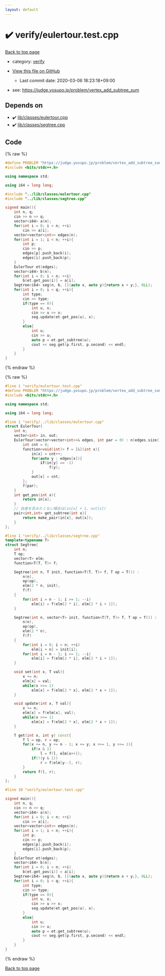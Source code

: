 ```yaml
---
layout: default
---
```


<!-- mathjax config similar to math.stackexchange -->
<script type="text/javascript" async
  src="https://cdnjs.cloudflare.com/ajax/libs/mathjax/2.7.5/MathJax.js?config=TeX-MML-AM_CHTML">
</script>
<script type="text/x-mathjax-config">
  MathJax.Hub.Config({
    TeX: { equationNumbers: { autoNumber: "AMS" }},
    tex2jax: {
      inlineMath: [ ['$','$'] ],
      processEscapes: true
    },
    "HTML-CSS": { matchFontHeight: false },
    displayAlign: "left",
    displayIndent: "2em"
  });
</script>

<script type="text/javascript" src="https://cdnjs.cloudflare.com/ajax/libs/jquery/3.4.1/jquery.min.js"></script>
<script src="https://cdn.jsdelivr.net/npm/jquery-balloon-js@1.1.2/jquery.balloon.min.js" integrity="sha256-ZEYs9VrgAeNuPvs15E39OsyOJaIkXEEt10fzxJ20+2I=" crossorigin="anonymous"></script>
<script type="text/javascript" src="../../assets/js/copy-button.js"></script>
<link rel="stylesheet" href="../../assets/css/copy-button.css" />


# :heavy_check_mark: verify/eulertour.test.cpp

<a href="../../index.html">Back to top page</a>

* category: <a href="../../index.html#e8418d1d706cd73548f9f16f1d55ad6e">verify</a>
* <a href="{{ site.github.repository_url }}/blob/master/verify/eulertour.test.cpp">View this file on GitHub</a>
    - Last commit date: 2020-03-06 18:23:18+09:00


* see: <a href="https://judge.yosupo.jp/problem/vertex_add_subtree_sum">https://judge.yosupo.jp/problem/vertex_add_subtree_sum</a>


## Depends on

* :heavy_check_mark: <a href="../../library/lib/classes/eulertour.cpp.html">lib/classes/eulertour.cpp</a>
* :heavy_check_mark: <a href="../../library/lib/classes/segtree.cpp.html">lib/classes/segtree.cpp</a>


## Code

<a id="unbundled"></a>
{% raw %}
```cpp
#define PROBLEM "https://judge.yosupo.jp/problem/vertex_add_subtree_sum"
#include <bits/stdc++.h>

using namespace std;

using i64 = long long;

#include "../lib/classes/eulertour.cpp"
#include "../lib/classes/segtree.cpp"

signed main(){
    int n, q;
    cin >> n >> q;
    vector<i64> a(n);
    for(int i = 0; i < n; ++i)
        cin >> a[i];
    vector<vector<int>> edges(n);
    for(int i = 1; i < n; ++i){
        int p;
        cin >> p;
        edges[p].push_back(i);
        edges[i].push_back(p);
    }
    EulerTour et(edges);
    vector<i64> b(n);
    for(int i = 0; i < n; ++i)
        b[et.get_pos(i)] = a[i];
    Segtree<i64> seg(n, b, [](auto x, auto y){return x + y;}, 0LL);
    for(int i = 0; i < q; ++i){
        int type;
        cin >> type;
        if(type == 0){
            int u, x;
            cin >> u >> x;
            seg.update(et.get_pos(u), x);
        }
        else{
            int u;
            cin >> u;
            auto p = et.get_subtree(u);
            cout << seg.get(p.first, p.second) << endl;
        }
    }
}

```
{% endraw %}

<a id="bundled"></a>
{% raw %}
```cpp
#line 1 "verify/eulertour.test.cpp"
#define PROBLEM "https://judge.yosupo.jp/problem/vertex_add_subtree_sum"
#include <bits/stdc++.h>

using namespace std;

using i64 = long long;

#line 1 "verify/../lib/classes/eulertour.cpp"
struct EulerTour{
    int n;
    vector<int> in, out;
    EulerTour(vector<vector<int>>& edges, int par = 0) : n(edges.size()), in(n, -1), out(n, -1){
        int cnt = 0;
        function<void(int)> f = [&](int x){
            in[x] = cnt++;
            for(auto y : edges[x]){
                if(in[y] == -1)
                    f(y);
            }
            out[x] = cnt;
        };
        f(par);
    }
    int get_pos(int x){
        return in[x];
    }
    // 自身を含みたくない場合は(in[x] + 1, out[x])
    pair<int,int> get_subtree(int x){
        return make_pair(in[x], out[x]);
    }
};

#line 1 "verify/../lib/classes/segtree.cpp"
template<typename T>
struct Segtree{
    int n;
    T op;
    vector<T> elm;
    function<T(T, T)> f;

    Segtree(int n, T init, function<T(T, T)> f, T op = T()) :
        n(n),
        op(op),
        elm(2 * n, init),
        f(f)
    {
        for(int i = n - 1; i >= 1; --i)
            elm[i] = f(elm[2 * i], elm[2 * i + 1]);
    }

    Segtree(int n, vector<T> init, function<T(T, T)> f, T op = T()) :
        n(n),
        op(op),
        elm(2 * n),
        f(f)
    {
        for(int i = 0; i < n; ++i)
            elm[i + n] = init[i];
        for(int i = n - 1; i >= 1; --i)
            elm[i] = f(elm[2 * i], elm[2 * i + 1]);
    }

    void set(int x, T val){
        x += n;
        elm[x] = val;
        while(x >>= 1)
            elm[x] = f(elm[2 * x], elm[2 * x + 1]);
    }

    void update(int x, T val){
        x += n;
        elm[x] = f(elm[x], val);
        while(x >>= 1)
            elm[x] = f(elm[2 * x], elm[2 * x + 1]);
    }

    T get(int x, int y) const{
        T l = op, r = op;
        for(x += n, y += n - 1; x <= y; x >>= 1, y >>= 1){
            if(x & 1)
                l = f(l, elm[x++]);
            if(!(y & 1))
                r = f(elm[y--], r);
        }
        return f(l, r);
    }
};

#line 10 "verify/eulertour.test.cpp"

signed main(){
    int n, q;
    cin >> n >> q;
    vector<i64> a(n);
    for(int i = 0; i < n; ++i)
        cin >> a[i];
    vector<vector<int>> edges(n);
    for(int i = 1; i < n; ++i){
        int p;
        cin >> p;
        edges[p].push_back(i);
        edges[i].push_back(p);
    }
    EulerTour et(edges);
    vector<i64> b(n);
    for(int i = 0; i < n; ++i)
        b[et.get_pos(i)] = a[i];
    Segtree<i64> seg(n, b, [](auto x, auto y){return x + y;}, 0LL);
    for(int i = 0; i < q; ++i){
        int type;
        cin >> type;
        if(type == 0){
            int u, x;
            cin >> u >> x;
            seg.update(et.get_pos(u), x);
        }
        else{
            int u;
            cin >> u;
            auto p = et.get_subtree(u);
            cout << seg.get(p.first, p.second) << endl;
        }
    }
}

```
{% endraw %}

<a href="../../index.html">Back to top page</a>

